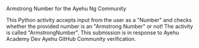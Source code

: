 Armstrong Number for the Ayehu Ng Community

This Python activity accepts input from the user as a "Number" and checks whether the provided number is an "Armstrong Number" or not! The activity is called "ArmstrongNumber".
This submission is in response to Ayehu Academy Dev Ayehu GitHub Community verification.
